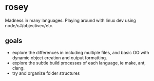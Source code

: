 rosey
=====

Madness in many languages. Playing around with linux dev using node/c#/objectivec/etc.


goals
-----

* explore the differences in including multiple files, and basic OO with dynamic object creation and output formatting.
* explore the subtle build processes of each language, ie make, ant, clang.
* try and organize folder structures

